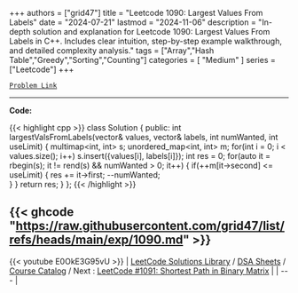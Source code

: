 
+++
authors = ["grid47"]
title = "Leetcode 1090: Largest Values From Labels"
date = "2024-07-21"
lastmod = "2024-11-06"
description = "In-depth solution and explanation for Leetcode 1090: Largest Values From Labels in C++. Includes clear intuition, step-by-step example walkthrough, and detailed complexity analysis."
tags = ["Array","Hash Table","Greedy","Sorting","Counting"]
categories = [
    "Medium"
]
series = ["Leetcode"]
+++



[`Problem Link`](https://leetcode.com/problems/largest-values-from-labels/description/)

---
**Code:**

{{< highlight cpp >}}
class Solution {
public:
    int largestValsFromLabels(vector<int>& values, vector<int>& labels, int numWanted, int useLimit) {
        multimap<int, int> s;
        unordered_map<int, int> m;
        for(int i = 0; i < values.size(); i++) 
            s.insert({values[i], labels[i]});
        int res = 0;
        for(auto it = rbegin(s); it != rend(s) && numWanted > 0; it++) {
            if(++m[it->second] <= useLimit) {
                res += it->first;
                --numWanted;                
            }
        }
        return res;
    }
};
{{< /highlight >}}

{{< ghcode "https://raw.githubusercontent.com/grid47/list/refs/heads/main/exp/1090.md" >}}
---
{{< youtube E0OkE3G95vU >}}
| [LeetCode Solutions Library](https://grid47.xyz/leetcode/) / [DSA Sheets](https://grid47.xyz/sheets/) / [Course Catalog](https://grid47.xyz/courses/) / Next : [LeetCode #1091: Shortest Path in Binary Matrix](https://grid47.xyz/posts/leetcode-1091-shortest-path-in-binary-matrix-solution/) |
| --- |
